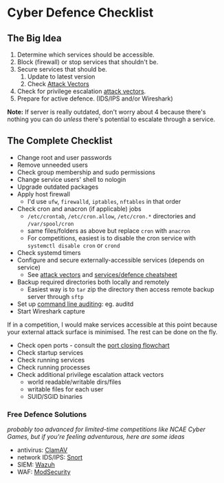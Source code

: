 # Cyber Defence Checklist
## The Big Idea
1. Determine which services should be accessible.
2. Block (firewall) or stop services that shouldn't be.
3. Secure services that should be.
    1. Update to latest version
    2. Check [Attack Vectors](Attack%20Vectors.md)
4. Check for privilege escalation [attack vectors](Attack%20Vectors.md).
5. Prepare for active defence. (IDS/IPS and/or Wireshark)

**Note:** If server is really outdated, don't worry about 4 because there's nothing you can do *unless* there's potential to escalate through a service.

## The Complete Checklist
- Change root and user passwords
- Remove unneeded users
- Check group membership and sudo permissions
- Change service users' shell to nologin
- Upgrade outdated packages
- Apply host firewall
  - I'd use `ufw`, `firewalld`, `iptables`, `nftables` in that order
- Check cron and anacron (if applicable) jobs
  - `/etc/crontab`, `/etc/cron.allow`, `/etc/cron.*` directories and `/var/spool/cron`
  - same files/folders as above but replace `cron` with `anacron`
  - For competitions, easiest is to disable the cron service with `systemctl disable cron` or `crond`
- Check systemd timers
- Configure and secure externally-accessible services (depends on service)
  - See [attack vectors](Attack%20Vectors.md) and [services/defence cheatsheet](Linux%20Services%20and%20Defence%20Cheat%20Sheet.pdf)
- Backup required directories both locally and remotely
  - Easiest way is to `tar` zip the directory then access remote backup server through `sftp`
- Set up [command line auditing](https://medium.com/@truvis.thornton/commandline-auditing-using-different-tools-to-security-your-linux-server-and-environments-2fcd361142ef): eg. auditd
- Start Wireshark capture

If in a competition, I would make services accessible at this point because your external attack surface is minimised. The rest can be done on the fly.
- Check open ports - consult the [port closing flowchart](Port%20Closing%20Flowchart.png)
- Check startup services
- Check running services
- Check running processes
- Check additional privilege escalation attack vectors
  - world readable/writable dirs/files
  - writable files for each user
  - SUID/SGID binaries

### Free Defence Solutions
*probably too advanced for limited-time competitions like NCAE Cyber Games, but if you're feeling adventurous, here are some ideas*
- antivirus: [ClamAV](https://www.clamav.net)
- network IDS/IPS: [Snort](https://www.snort.org)
- SIEM: [Wazuh](https://wazuh.com)
- WAF: [ModSecurity](https://github.com/owasp-modsecurity/ModSecurity)
